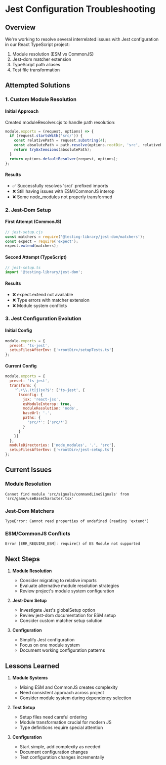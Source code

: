 # Jest Configuration Troubleshooting

## Overview
We're working to resolve several interrelated issues with Jest configuration in our React TypeScript project:

1. Module resolution (ESM vs CommonJS)
2. Jest-dom matcher extension
3. TypeScript path aliases
4. Test file transformation

## Attempted Solutions

### 1. Custom Module Resolution

#### Initial Approach
Created moduleResolver.cjs to handle path resolution:
```javascript
module.exports = (request, options) => {
  if (request.startsWith('src/')) {
    const relativePath = request.substring(4);
    const absolutePath = path.resolve(options.rootDir, 'src', relativePath);
    return tryExtensions(absolutePath);
  }
  return options.defaultResolver(request, options);
};
```

#### Results
- ✅ Successfully resolves 'src/' prefixed imports
- ❌ Still having issues with ESM/CommonJS interop
- ❌ Some node_modules not properly transformed

### 2. Jest-Dom Setup

#### First Attempt (CommonJS)
```javascript
// jest-setup.cjs
const matchers = require('@testing-library/jest-dom/matchers');
const expect = require('expect');
expect.extend(matchers);
```

#### Second Attempt (TypeScript)
```typescript
// jest-setup.ts
import '@testing-library/jest-dom';
```

#### Results
- ❌ expect.extend not available
- ❌ Type errors with matcher extension
- ❌ Module system conflicts

### 3. Jest Configuration Evolution

#### Initial Config
```javascript
module.exports = {
  preset: 'ts-jest',
  setupFilesAfterEnv: ['<rootDir>/setupTests.ts']
};
```

#### Current Config
```javascript
module.exports = {
  preset: 'ts-jest',
  transform: {
    '^.+\\.(t|j)sx?$': ['ts-jest', {
      tsconfig: {
        jsx: 'react-jsx',
        esModuleInterop: true,
        moduleResolution: 'node',
        baseUrl: '.',
        paths: {
          'src/*': ['src/*']
        }
      }
    }]
  },
  moduleDirectories: ['node_modules', '.', 'src'],
  setupFilesAfterEnv: ['<rootDir>/jest-setup.ts']
};
```

## Current Issues

### Module Resolution
```
Cannot find module 'src/signals/commandLineSignals' from 'src/game/useBaseCharacter.tsx'
```

### Jest-Dom Matchers
```
TypeError: Cannot read properties of undefined (reading 'extend')
```

### ESM/CommonJS Conflicts
```
Error [ERR_REQUIRE_ESM]: require() of ES Module not supported
```

## Next Steps

1. **Module Resolution**
   - Consider migrating to relative imports
   - Evaluate alternative module resolution strategies
   - Review project's module system configuration

2. **Jest-Dom Setup**
   - Investigate Jest's globalSetup option
   - Review jest-dom documentation for ESM setup
   - Consider custom matcher setup solution

3. **Configuration**
   - Simplify Jest configuration
   - Focus on one module system
   - Document working configuration patterns

## Lessons Learned

1. **Module Systems**
   - Mixing ESM and CommonJS creates complexity
   - Need consistent approach across project
   - Consider module system during dependency selection

2. **Test Setup**
   - Setup files need careful ordering
   - Module transformation crucial for modern JS
   - Type definitions require special attention

3. **Configuration**
   - Start simple, add complexity as needed
   - Document configuration changes
   - Test configuration changes incrementally

